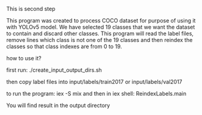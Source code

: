 This is second step

This program was created to process COCO dataset for purpose of using it with YOLOv5 model.
We have selected 19 classes that we want the dataset to contain and discard other classes.
This program will read the label files, remove lines which class is not one of the 19 classes and then
reindex the classes so that class indexes are from 0 to 19.

how to use it?

first run:
./create_input_output_dirs.sh

then copy label files into input/labels/train2017 or input/labels/val2017

to run the program:
iex -S mix
and then in iex shell:
ReindexLabels.main

You will find result in the output directory
